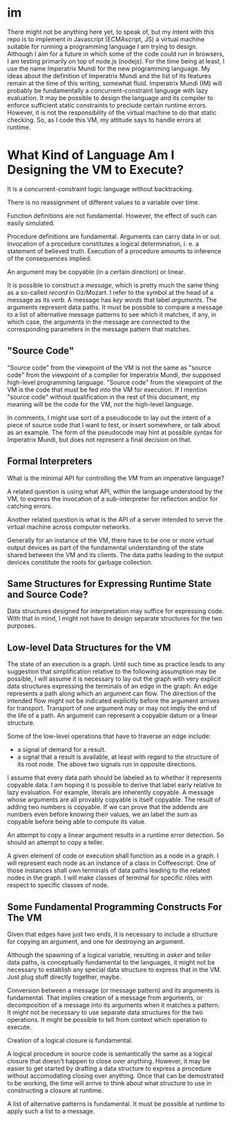 # im

There might not be anything here yet, to speak of, but my intent with this repo
is to implement in Javascript (ECMAscript, JS) a virtual machine suitable for
running a programming language I am trying to design. Although I aim for a
future in which some of the code could run in browsers, I am testing primarily
on top of node.js (nodejs). For the time being at least, I use the name
Imperatrix Mundi for the new programming language. My ideas about the definition
of Imperatrix Mundi and the list of its features remain at the time of this
writing, somewhat fluid. Imperatrix Mundi (IM) will probably be fundamentally a
concurrent-constraint language with lazy evaluation. It may be possible to
design the language and its compiler to enforce sufficient static constraints
to preclude certain runtime errors. However, it is not the responsibility of the
virtual machine to do that static checking. So, as I code this VM, my attitude
says to handle errors at runtime.

# What Kind of Language Am I Designing the VM to Execute?

It is a concurrent-constraint logic language without backtracking.

There is no reassignment of different values to a variable over time.

Function definitions are not fundamental. However, the effect of such can
easily simulated.

Procedure definitions are fundamental. Arguments can carry data in or out.
Invocation of a procedure constitutes a logical determination, i. e. a
statement of believed truth. Execution of a procedure amounts to inference
of the consequences implied.

An argument may be copyable (in a certain direction) or linear.

It is possible to construct a _message_, which is pretty much the same thing
as a so-called _record_ in Oz/Mozart. I refer to the symbol at the head of a
message as
its _verb_. A message has _key words_ that label _arguments_. The arguments
represent data paths. It must be possible to compare a message to a list of
alternative message patterns to see which it matches, if any, in which case,
the arguments in the message are connected to the corresponding parameters in
the message pattern that matches.

## "Source Code"

"Source code" from the viewpoint of the VM is not the same as "source code" from
the viewpoint of a compiler for Imperatrix Mundi, the supposed high-level
programming language. "Source code" from the viewpoint of the VM is the code
that must be fed into the VM
for execution. If I mention "source code" without qualification in the rest of
this document, my
meaning will be the code for the VM, not the high-level language.

In comments, I might use sort of a pseudocode to lay out the intent of a piece
of source code that I want to test, or insert somewhere, or talk about as an
example. The form of the pseudocode may hint at
possible syntax for Imperatrix Mundi, but does not represent a final decision
on that.

## Formal Interpreters

What is the minimal API for controlling the VM from an imperative language?

A related question is using what API, within the language understood by the VM,
to express
the invocation of a sub-interpreter for reflection and/or for catching errors.

Another related question is what is the API of a server intended to serve the
virtual machine across computer networks.

Generally for an instance of the VM, there have to be one or more virtual
output devices as part of the fundamental understanding of the state shared
between the VM and its clients. The
data paths leading to the output devices constitute the roots for garbage
collection.

## Same Structures for Expressing Runtime State and Source Code?

Data structures designed for interpretation may suffice for expressing code.
With that in mind, I might not have to design separate structures for the two
purposes.

## Low-level Data Structures for the VM

The state of an execution is a graph. Until such time as practice leads to any
suggestion that simplification relative to the following assumption may be
possible, I will assume it is necessary to lay out the graph with very explicit
data structures expressing the terminals of an edge in the graph. An edge
represents a path along which an argument can flow. The direction of the
intended flow might not be indicated explicitly before the argument arrives
for transport. Transport of one argument may or may not imply the end of the
life of a path. An argument can represent a copyable datum or a linear
structure.

Some of the low-level operations that have to traverse an edge include:
- a signal of demand for a result.
- a signal that a result is available, at least with regard to the structure
  of its root node.
The above two signals run in opposite directions.

I assume that every data path should be labeled as to
whether it represents copyable data. I am hoping it is possible to derive that
label early relative to lazy evaluation. For example, literals are inherently
copyable. A message whose arguments are all provably copyable is itself
copyable. The result of adding two numbers is copyable. If we can prove that
the addends are numbers even before knowing their values, we an label the sum
as copyable before being able to compute its value.

An attempt to copy a linear argument results in a runtime error detection.
So should an attempt to copy a teller.

A given element of code or execution shall function as a node in a
graph. I will represent each node as an instance of a class in Coffeescript.
One of those instances shall own terminals of data paths leading to the
related nodes in the graph.
I will make classes of terminal
for specific rôles with respect to specific classes of node.

## Some Fundamental Programming Constructs For The VM

Given that edges have just two ends, it is necessary to include a structure
for copying an argument, and one for destroying an argument.

Although the spawning of a logical variable, resulting in _asker_ and _teller_
data paths, is conceptually fundamental to the languages, it might not be
necessary to establish any special data structure to express that in the VM.
Just plug stuff directly together, maybe.

Conversion between a message (or message pattern) and its arguments is
fundamental. That implies creation of a message from arguments, or decomposition
of a message into its arguments when it matches a pattern. It might not be
necessary to use separate data structures for the two operations. It might be
possible to tell from context which operation to execute.

Creation of a logical closure is fundamental.

A logical procedure in source code is semantically the same as a logical
closure that doesn't happen to close over anything. However, it may be easier
to get started by drafting a data structure to express a procedure without
accomodating closing over anything. Once that can be demostrated to be working,
the time will arrive to think about what structure to use in constructing a
closure at runtime.

A list of alternative patterns is fundamental. It must be possible at runtime
to apply such a list to a message.
